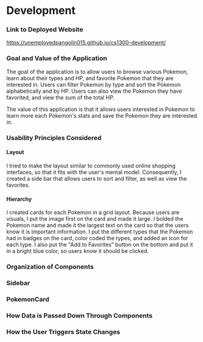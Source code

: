 # Development

### Link to Deployed Website
https://unemployedpangolin015.github.io/cs1300-development/

### Goal and Value of the Application
The goal of the application is to allow users to browse various Pokemon, learn about their types and HP, and favorite Pokemon that they are interested in. Users can filter Pokemon by type and sort the Pokemon alphabetically and by HP. Users can also view the Pokemon they have favorited, and view the sum of the total HP. 

The value of this application is that it allows users interested in Pokemon to learn more each Pokemon's stats and save the Pokemon they are interested in. 

### Usability Principles Considered
#### Layout
I tried to make the layout similar to commonly used online shopping interfaces, so that it fits with the user's mental model. Consequently, I created a side bar that allows users to sort and filter, as well as view the favorites. 

#### Hierarchy
I created cards for each Pokemon in a grid layout. Because users are visuals, I put the image first on the card and made it large. I bolded the Pokemon name and made it the largest text on the card so that the users know it is important information. I put the different types that the Pokemon had in badges on the card, color coded the types, and added an icon for each type. I also put the "Add to Favorites" button on the bottom and put it in a bright blue color, so users know it should be clicked. 

### Organization of Components
### Sidebar

### PokemonCard

### How Data is Passed Down Through Components

### How the User Triggers State Changes

